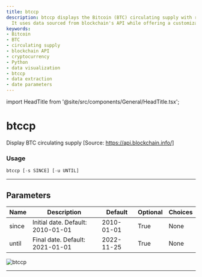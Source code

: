 ```yaml
---
title: btccp
description: btccp displays the Bitcoin (BTC) circulating supply with ranging parameters.
  It uses data sourced from blockchain's API while offering a customizable date range.
keywords:
- Bitcoin
- BTC
- circulating supply
- blockchain API
- cryptocurrency
- Python
- data visualization
- btccp
- data extraction
- date parameters
---
```


import HeadTitle from '@site/src/components/General/HeadTitle.tsx';

<HeadTitle title="btccp - Onchain - Crypto - Reference | OpenBB Terminal Docs" />

# btccp

Display BTC circulating supply [Source: https://api.blockchain.info/]

### Usage

```python
btccp [-s SINCE] [-u UNTIL]
```

---

## Parameters

| Name | Description | Default | Optional | Choices |
| ---- | ----------- | ------- | -------- | ------- |
| since | Initial date. Default: 2010-01-01 | 2010-01-01 | True | None |
| until | Final date. Default: 2021-01-01 | 2022-11-25 | True | None |

![btccp](https://user-images.githubusercontent.com/46355364/154067527-0916ab9d-4690-4077-9037-a2665f9fc593.png)

---
